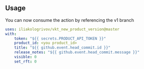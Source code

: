 ## Usage

You can now consume the action by referencing the v1 branch

```yaml
uses: iliakologrivov/vkt_new_product_version@master
with:
    token: "${{ secrets.PRODUCT_API_TOKEN }}"
    product_id: <you product_id>
    title: "${{ github.event.head_commit.id }}"
    release_notes: "${{ github.event.head_commit.message }}"
    visible: 0
    set_rft: 0
```
